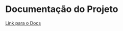 # Documentação do Projeto

[Link para o Docs](https://docs.google.com/document/d/1R2YC-8s3aTaC7NaCWr7-QQS-OqZDm3t8myCQtCcMF0k/edit?usp=sharing)
